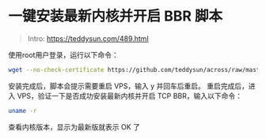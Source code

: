 
# 一键安装最新内核并开启 BBR 脚本
> Intro: https://teddysun.com/489.html

使用root用户登录，运行以下命令：
```bash
wget --no-check-certificate https://github.com/teddysun/across/raw/master/bbr.sh && chmod +x bbr.sh && ./bbr.sh
```

安装完成后，脚本会提示需要重启 VPS，输入 y 并回车后重启。
重启完成后，进入 VPS，验证一下是否成功安装最新内核并开启 TCP BBR，输入以下命令：

```bash
uname -r
```
查看内核版本，显示为最新版就表示 OK 了